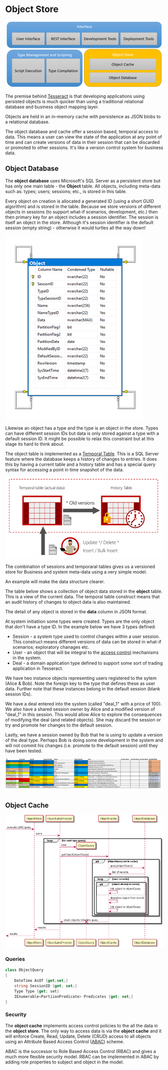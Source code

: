 # Object Store

![Object Store](Images/ObjectStore.png)

The premise behind [Tesseract](Tesseract.md) is that developing applications using persisted objects is much quicker than using a traditional relational database and business object mapping layer.

Objects are held in an in-memory cache with persistence as JSON blobs to a relational database.

The object database and cache offer a session based, temporal access to data. This means a user can view the state of the application at any point of time and can create versions of data in their session that can be discarded or promoted to other sessions. It's like a version control system for business data.

## Object Database

The **object database** uses Microsoft's SQL Server as a persistent store but has only one main table - the **Object** table. All objects, including meta-data such as: types; users; sessions; etc., is stored in this table.

Every object on creation is allocated a generated ID (using a short GUID algorithm) and is stored in the table. Because we store versions of different objects in sessions (to support what-if scenarios, development, etc.) then then primary key for an object includes a session identifier. The session is itself an object in the store. Although it's session identifier is the default session (empty string) - otherwise it would turtles all the way down!

![Relational Schema](Images/DbSchema.png)

Likewise an object has a type and the type is an object in the store. Types can have different session IDs but data is only stored against a type with a default session ID. It might be possible to relax this constraint but at this stage its hard to think about.

The object table is implemented as a [Temporal Table](https://docs.microsoft.com/en-us/sql/relational-databases/tables/temporal-tables?view=sql-server-2017). This is a SQL Server feature where the database keeps a history of changes to entries. It does this by having a current table and a history table and has a special query syntax for accessing a point in time snapshot of the data.

![Temporal Tables](Images/TemporalTables.png)

The combination of sessions and temporaral tables gives us a versioned store for Business and system meta-data using a very simple model.

An example will make the data structure clearer.

The table below shows a collection of object data stored in the **object** table. This is a view of the current data. The temporal table construct means that an audit history of changes to object data is also maintained.

The detail of any object is stored in the **data** column in JSON format.

At system initiatiion some types were created. Types are the only object that don't have a type ID. In the example below we have 3 types defined:

- Session - a system type used to control changes within a user session. This construct means different versions of data can be stored in what-if scenarios; exploratory chanages etc.
- User - an object that will be integral to the [access control](Security) mechanisms in the system.
- Deal - a domain application type defined to support some sort of trading application in Tesseract.

We have two instance objects representing users registered to the sytem (Alice & Bob). Note the foreign key to the type that defines these as user data. Further note that these instances belong in the default session (blank session IDs).

We have a deal entered into the system (called "deal_1" with a price of 100). We also have a shared session owner by Alice and a modified version of "deal_1" in this session. This would allow Alice to explore the consequences of modifying the deal (and related objects). She may discard the session or try and promote her changes to the default session.

Lastly, we have a session owned by Bob that he is using to update a version of the deal type. Perhaps Bob is doing some development in the system and will not commit his changes (i.e. promote to the default session) until they have been tested.

![Current Object Data](Images/CurrentDataExample.png)

## Object Cache

![Object Store Sequence](Images/objectstoreseq.png)

### Queries

```csharp
class ObjectQuery
{
    DateTime AsOf {get;set;}
    string SessionID {get; set;}
    Type Type {get; set}
    IEnumerable<PartiionPredicate> Predicates {get; set;}
}
```

### Security

The **object cache** implements access control policies to the all the data in the **object store**. The only way to access data is via the **object cache** and it will enforce Create, Read, Update, Delete (CRUD) access to all objects using an Attribute Based Access Control ([ABAC](https://csrc.nist.gov/projects/abac/)) scheme.

ABAC is the successor to Role Based Access Control (RBAC) and gives a much more flexible security model. RBAC can be implemented in ABAC by adding role properties to subject and object in the model.